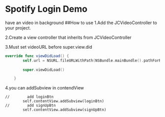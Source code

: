 # Spotify Login Demo
have an video in background 
##How to use
1.Add the JCVideoController to your project.

2.Create a view controller that inherits from JCVideoController

3.Must set videoURL before super.view.did
```swift
override func viewDidLoad() {
        self.url = NSURL.fileURLWithPath(NSBundle.mainBundle().pathForResource("m", ofType: "mp4")!)
        
        super.viewDidLoad()

    }
```
4.you can addSubview in contendView
```
//        add loginBtn
        self.contentView.addSubview(loginBtn)
//        add signUpBtn
        self.contentView.addSubview(signUpBtn)
```
